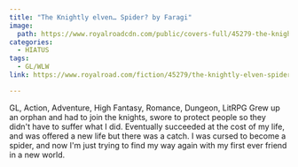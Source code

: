 ```yaml
---
title: "The Knightly elven… Spider? by Faragi"
image:
  path: https://www.royalroadcdn.com/public/covers-full/45279-the-knightly-elven-spider-gl-litrpg.jpg
categories:
  - HIATUS
tags:
  - GL/WLW
link: https://www.royalroad.com/fiction/45279/the-knightly-elven-spider-gl-litrpg

---
```

GL, Action, Adventure, High Fantasy, Romance, Dungeon, LitRPG
Grew up an orphan and had to join the knights, swore to protect people so they didn't have to suffer what I did. Eventually succeeded at the cost of my life, and was offered a new life but there was a catch. I was cursed to become a spider, and now I'm just trying to find my way again with my first ever friend in a new world.


